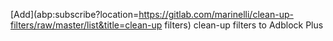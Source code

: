 [Add](abp:subscribe?location=https://gitlab.com/marinelli/clean-up-filters/raw/master/list&title=clean-up filters) clean-up filters to Adblock Plus
